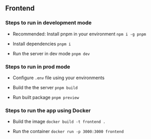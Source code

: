 ## Frontend 

### Steps to run in development mode
- Recommended: Install pnpm in your environment 
    `npm i -g pnpm`

- Install dependencies
    `pnpm i`

- Run the server in dev mode
    `pnpm dev`


### Steps to run in prod mode
- Configure `.env` file using your environments

- Build the the server
    `pnpm build`

- Run built package
    `pnpm preview`

### Steps to run the app using Docker
- Build the image
    `docker build -t frontend .`

- Run the container
    `docker run -p 3000:3000 frontend`
